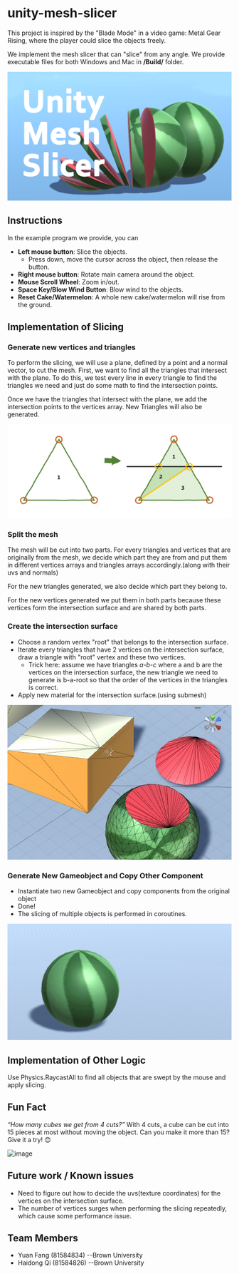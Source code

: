 # unity-mesh-slicer
This project is inspired by the "Blade Mode" in a video game: Metal Gear Rising, where the player could slice the objects freely.

We implement the mesh slicer that can "slice" from any angle. We provide executable files for both Windows and Mac in **/Build/** folder.

![image](https://github.com/capneuron/unity-mesh-slicer/blob/master/Image/5.png?raw=true)

## Instructions
In the example program we provide, you can

- **Left mouse button**: Slice the objects.
    - Press down, move the cursor across the object, then release the button.
- **Right mouse button**: Rotate main camera around the object.
- **Mouse Scroll Wheel**: Zoom in/out.
- **Space Key/Blow Wind Button**: Blow wind to the objects.
- **Reset Cake/Watermelon**: A whole new cake/watermelon will rise from the ground.

## Implementation of Slicing

### Generate new vertices and triangles
To perform the slicing, we will use a plane, defined by a point and a normal vector, to cut the mesh. First, we want to find all the triangles that intersect with the plane. To do this, we test every line in every triangle to find the triangles we need and just do some math to find the intersection points.

Once we have the triangles that intersect with the plane, we add the intersection points to the vertices array. New Triangles will also be generated.

![image](https://github.com/capneuron/unity-mesh-slicer/blob/master/Image/fig3.png?raw=true)

### Split the mesh
The mesh will be cut into two parts. For every triangles and vertices that are originally from the mesh, we decide which part they are from and put them in different vertices arrays and triangles arrays accordingly.(along with their uvs and normals)

For the new triangles generated, we also decide which part they belong to.

For the new vertices generated we put them in both parts because these vertices form the intersection surface and are shared by both parts.

### Create the intersection surface
- Choose a random vertex "root" that belongs to the intersection surface.
- Iterate every triangles that have 2 vertices on the intersection surface, draw a triangle with "root" vertex and these two vertices.
    - Trick here: assume we have triangles *a-b-c* where a and b are the vertices on the intersection surface, the new triangle we need to generate is b-a-root so that the order of the vertices in the triangles is correct.
- Apply new material for the intersection surface.(using submesh)

![image](https://github.com/capneuron/unity-mesh-slicer/blob/master/Image/fig1.jpg?raw=true)

### Generate New Gameobject and Copy Other Component
- Instantiate two new Gameobject and copy components from the original object
- Done!
- The slicing of multiple objects is performed in coroutines.

![image](https://github.com/capneuron/unity-mesh-slicer/blob/master/Image/example.gif?raw=true)

## Implementation of Other Logic
Use Physics.RaycastAll to find all objects that are swept by the mouse and apply slicing.


## Fun Fact
*“How many cubes we get from 4 cuts?”*
With 4 cuts, a cube can be cut into 15 pieces at most without moving the object. Can you make it more than 15? Give it a try! 😊

![image](https://github.com/capneuron/unity-mesh-slicer/blob/master/Image/cakeSlicing.gif?raw=true)

## Future work / Known issues
- Need to figure out how to decide the uvs(texture coordinates) for the vertices on the intersection surface.
- The number of vertices surges when performing the slicing repeatedly, which cause some performance issue.

## Team Members
- Yuan Fang (81584834) --Brown University
- Haidong Qi (81584826) --Brown University

